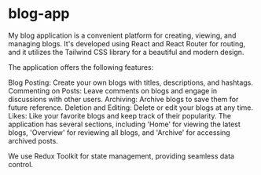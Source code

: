 # blog-app
My blog application is a convenient platform for creating, viewing, and managing blogs. It's developed using React and React Router for routing, and it utilizes the Tailwind CSS library for a beautiful and modern design.

The application offers the following features:

Blog Posting: Create your own blogs with titles, descriptions, and hashtags.
Commenting on Posts: Leave comments on blogs and engage in discussions with other users.
Archiving: Archive blogs to save them for future reference.
Deletion and Editing: Delete or edit your blogs at any time.
Likes: Like your favorite blogs and keep track of their popularity.
The application has several sections, including 'Home' for viewing the latest blogs, 'Overview' for reviewing all blogs, and 'Archive' for accessing archived posts.

We use Redux Toolkit for state management, providing seamless data control. 
